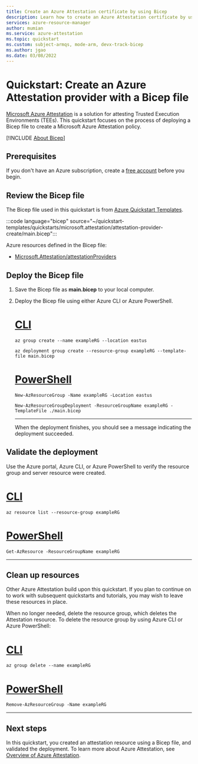 ```yaml
---
title: Create an Azure Attestation certificate by using Bicep
description: Learn how to create an Azure Attestation certificate by using Bicep.
services: azure-resource-manager
author: mumian
ms.service: azure-attestation
ms.topic: quickstart
ms.custom: subject-armqs, mode-arm, devx-track-bicep
ms.author: jgao
ms.date: 03/08/2022
---
```


# Quickstart: Create an Azure Attestation provider with a Bicep file

[Microsoft Azure Attestation](overview.md) is a solution for attesting Trusted Execution Environments (TEEs). This quickstart focuses on the process of deploying a Bicep file to create a Microsoft Azure Attestation policy.

[!INCLUDE [About Bicep](~/reusable-content/ce-skilling/azure/includes/resource-manager-quickstart-bicep-introduction.md)]

## Prerequisites

If you don't have an Azure subscription, create a [free account](https://azure.microsoft.com/pricing/purchase-options/azure-account?cid=msft_learn) before you begin.

## Review the Bicep file

The Bicep file used in this quickstart is from [Azure Quickstart Templates](https://azure.microsoft.com/resources/templates/attestation-provider-create/).

:::code language="bicep" source="~/quickstart-templates/quickstarts/microsoft.attestation/attestation-provider-create/main.bicep":::

Azure resources defined in the Bicep file:

- [Microsoft.Attestation/attestationProviders](/azure/templates/microsoft.attestation/attestationproviders?tabs=bicep)

## Deploy the Bicep file

1. Save the Bicep file as **main.bicep** to your local computer.
1. Deploy the Bicep file using either Azure CLI or Azure PowerShell.

    # [CLI](#tab/CLI)

    ```azurecli
    az group create --name exampleRG --location eastus

    az deployment group create --resource-group exampleRG --template-file main.bicep
    ```

    # [PowerShell](#tab/PowerShell)

    ```azurepowershell
    New-AzResourceGroup -Name exampleRG -Location eastus

    New-AzResourceGroupDeployment -ResourceGroupName exampleRG -TemplateFile ./main.bicep
    ```

    ---

    When the deployment finishes, you should see a message indicating the deployment succeeded.

## Validate the deployment

Use the Azure portal, Azure CLI, or Azure PowerShell to verify the resource group and server resource were created.

# [CLI](#tab/CLI)

```azurecli-interactive
az resource list --resource-group exampleRG
```

# [PowerShell](#tab/PowerShell)

```azurepowershell-interactive
Get-AzResource -ResourceGroupName exampleRG
```

---

## Clean up resources

Other Azure Attestation build upon this quickstart. If you plan to continue on to work with subsequent quickstarts and tutorials, you may wish to leave these resources in place.

When no longer needed, delete the resource group, which deletes the Attestation resource. To delete the resource group by using Azure CLI or Azure PowerShell:

# [CLI](#tab/CLI)

```azurecli-interactive
az group delete --name exampleRG
```

# [PowerShell](#tab/PowerShell)

```azurepowershell-interactive
Remove-AzResourceGroup -Name exampleRG
```

---

## Next steps

In this quickstart, you created an attestation resource using a Bicep file, and validated the deployment. To learn more about Azure Attestation, see [Overview of Azure Attestation](overview.md).
